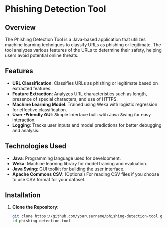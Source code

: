 # Phishing Detection Tool

## Overview

The Phishing Detection Tool is a Java-based application that utilizes machine learning techniques to classify URLs as phishing or legitimate. The tool analyzes various features of the URLs to determine their safety, helping users avoid potential online threats.

## Features

- **URL Classification**: Classifies URLs as phishing or legitimate based on extracted features.
- **Feature Extraction**: Analyzes URL characteristics such as length, presence of special characters, and use of HTTPS.
- **Machine Learning Model**: Trained using Weka with logistic regression for effective classification.
- **User -Friendly GUI**: Simple interface built with Java Swing for easy interaction.
- **Logging**: Tracks user inputs and model predictions for better debugging and analysis.

## Technologies Used

- **Java**: Programming language used for development.
- **Weka**: Machine learning library for model training and evaluation.
- **Java Swing**: GUI toolkit for building the user interface.
- **Apache Commons CSV**: (Optional) For reading CSV files if you choose to use CSV format for your dataset.

## Installation

1. **Clone the Repository**:
   ```bash
   git clone https://github.com/yourusername/phishing-detection-tool.git
   cd phishing-detection-tool
